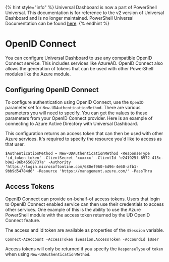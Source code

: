 ﻿{% hint style="info" %}
Universal Dashboard is now a part of PowerShell Universal. This documentation is for reference to the v2 version of Universal Dashboard and is no longer maintained. PowerShell Universal Documentation can be found [here](https://docs.ironmansoftware.com).
{% endhint %}


# OpenID Connect

You can configure Universal Dashboard to use any compatible OpenID Connect service. This includes services like AzureAD. OpenID Connect also allows the generation of tokens that can be used with other PowerShell modules like the Azure module. 

## Configuring OpenID Connect

To configure authentication using OpenID Connect, use the `OpenID` parameter set for `New-UDAuthenticationMethod`. There are various parameters you will need to specify. You can get the values to these parameters from your OpenID Connect provider. Here is an example of connecting to Azure Active Directory with Universal Dashboard. 

This configuration returns an access token that can then be used with other Azure services. It's required to specify the resource you'd like to access as that user. 

```text
$AuthenticationMethod = New-UDAuthenticationMethod -ResponseType 'id_token token' -ClientSecret 'xxxxxx' -ClientId 'e241925f-8972-415c-b0e2-86b45568737a' -Authority 'https://login.microsoftonline.com/680ef960-6d96-4e60-afb1-9bb9d54784d6' -Resource 'https://management.azure.com/' -PassThru
```

## Access Tokens

OpenID Connect can provide on-behalf-of access tokens. Users that login to OpenID Connect enabled service can then use their credentials to access other services. One example of this is the ability to use the Azure PowerShell module with the access token returned by the UD OpenID Connect feature.

The access and id token are available as properties of the `$Session` variable.  

```text
Connect-AzAccount -AccessToken $Session.AccessToken -AccoundId $User
```

Access tokens will only be returned if you specify the `ResponseType` of `token` when using `New-UDAuthenticationMethod`.



